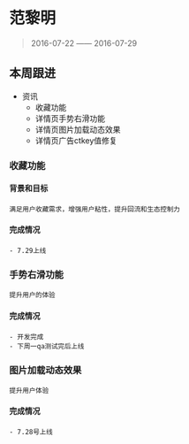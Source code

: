 # 范黎明

> 2016-07-22 —— 2016-07-29

## 本周跟进

- 资讯
	- 收藏功能
	- 详情页手势右滑功能
	- 详情页图片加载动态效果
	- 详情页广告ctkey值修复
	
### 收藏功能

#### 背景和目标

	满足用户收藏需求，增强用户粘性，提升回流和生态控制力
	
#### 完成情况

	- 7.29上线
	
### 手势右滑功能

	提升用户的体验
	
#### 完成情况

	- 开发完成
	- 下周一qa测试完后上线
	
### 图片加载动态效果

	提升用户体验
	
#### 完成情况

	- 7.28号上线
	
